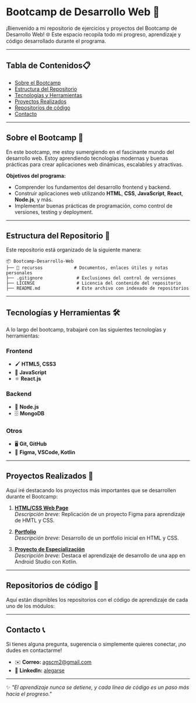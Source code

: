 # Bootcamp de Desarrollo Web 🚀 
¡Bienvenido a mi repositorio de ejercicios y proyectos del Bootcamp de Desarrollo Web! 🌐 Este espacio recopila todo mi progreso, aprendizaje y código desarrollado durante el programa.  

---

## Tabla de Contenidos📋  
- [Sobre el Bootcamp](#sobre-el-bootcamp)  
- [Estructura del Repositorio](#estructura-del-repositorio)  
- [Tecnologías y Herramientas](#tecnologías-y-herramientas)  
- [Proyectos Realizados](#proyectos-realizados)
- [Repositorios de código](#code-repos)  
- [Contacto](#contacto)  

---
<a id="sobre-el-bootcamp"></a>
## Sobre el Bootcamp 🌟
En este bootcamp, me estoy sumergiendo en el fascinante mundo del desarrollo web. Estoy aprendiendo tecnologías modernas y buenas prácticas para crear aplicaciones web dinámicas, escalables y atractivas.  

**Objetivos del programa:**  
- Comprender los fundamentos del desarrollo frontend y backend.  
- Construir aplicaciones web utilizando **HTML**, **CSS**, **JavaScript**, **React**, **Node.js**, y más.  
- Implementar buenas prácticas de programación, como control de versiones, testing y deployment.  

---
<a id="estructura-del-repositorio"></a>
## Estructura del Repositorio 📂 
Este repositorio está organizado de la siguiente manera:  

```plaintext
📦 Bootcamp-Desarrollo-Web  
├── 📁 recursos            # Documentos, enlaces útiles y notas personales
├── .gitignore             # Exclusiones del control de versiones
├── LICENSE                # Licencia del contenido del repositorio  
├── README.md              # Este archivo con indexado de repositorios
```

---
<a id="tecnologías-y-herramientas"></a>
## Tecnologías y Herramientas 🛠️  
A lo largo del bootcamp, trabajaré con las siguientes tecnologías y herramientas:  

### **Frontend**  
- 🖌️ **HTML5, CSS3**  
- 🎨 **JavaScript**  
- ⚛️ **React.js** 

### **Backend**  
- 🔧 **Node.js**  
- 🗄️ **MongoDB**  

### **Otros**  
- 🖥️ **Git, GitHub**  
- 🧪 **Figma, VSCode, Kotlin**  

---
<a id="proyectos-realizados"></a>
## Proyectos Realizados 🌟
Aquí iré destacando los proyectos más importantes que se desarrollen durante el Bootcamp:  

1. **[HTML/CSS Web Page](#https://github.com/Alegarse/web_html_css)**  
   _Descripción breve:_ Replicación de un proyecto Figma para aprendizaje de HMTL y CSS.  

2. **[Portfolio](#https://github.com/Alegarse/portfolio)**  
   _Descripción breve:_ Desarrollo de un portfolio inicial en HTML y CSS.

3. **[Proyecto de Especialización](#)**  
   _Descripción breve:_ Destaca el aprendizaje de desarrollo de una app en Android Studio con Kotlin.  

---
<a id="proyectos-realizados"></a>
## Repositorios de código 🌟
Aquí están dispnibles los repositorios con el código de aprendizaje de cada uno de los módulos:

---
<a id="contacto"></a>
## Contacto 📞 
Si tienes alguna pregunta, sugerencia o simplemente quieres conectar, ¡no dudes en contactarme!  

- ✉️ **Correo:** [agscm2@gmail.com](mailto:agscm2@gmail.com)
- 💼 **LinkedIn:** <a href="https://www.linkedin.com/in/alegarse/" target="_blank">alegarse</a>  

---

✨ _"El aprendizaje nunca se detiene, y cada línea de código es un paso más hacia el progreso."_ 
